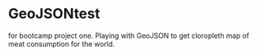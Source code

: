 # GeoJSONtest
for bootcamp project one. Playing with GeoJSON to get cloropleth map of meat consumption for the world. 